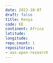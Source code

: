 ```yaml
---
date: 2022-10-07
draft: false
title: Kenya
code: KE
continent: Africa
latitude:
longitude:
repo_count: 1
repositories:
- aas-open-research
---
```



